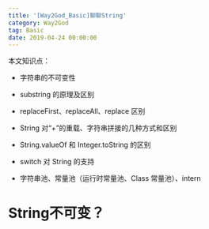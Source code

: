```yaml
---
title: '[Way2God_Basic]聊聊String'
category: Way2God
tag: Basic
date: 2019-04-24 00:00:00
---
```






本文知识点： 

- 字符串的不可变性

-  substring 的原理及区别

- replaceFirst、replaceAll、replace 区别

- String 对“+”的重载、字符串拼接的几种方式和区别

- String.valueOf 和 Integer.toString 的区别

- switch 对 String 的支持

- 字符串池、常量池（运行时常量池、Class 常量池）、intern



# String不可变？

